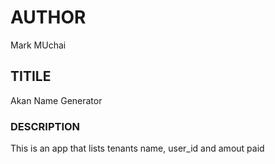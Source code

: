 # AUTHOR
Mark MUchai
## TITILE
Akan Name Generator
### DESCRIPTION
This is an app that lists tenants name, user_id and amout paid

